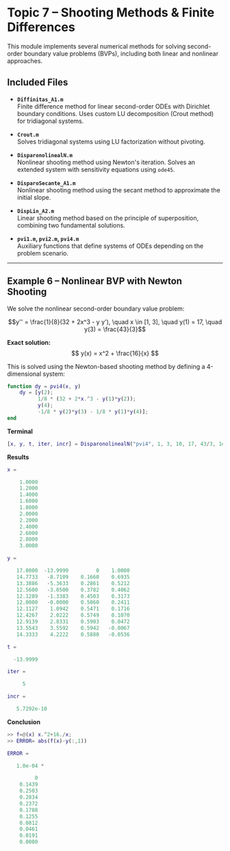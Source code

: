 # Topic 7 – Shooting Methods & Finite Differences

This module implements several numerical methods for solving second-order boundary value problems (BVPs), including both linear and nonlinear approaches.

## Included Files

- **`Diffinitas_A1.m`**  
  Finite difference method for linear second-order ODEs with Dirichlet boundary conditions. Uses custom LU decomposition (Crout method) for tridiagonal systems.

- **`Crout.m`**  
  Solves tridiagonal systems using LU factorization without pivoting.

- **`DisparonolinealN.m`**  
  Nonlinear shooting method using Newton's iteration. Solves an extended system with sensitivity equations using `ode45`.

- **`DisparoSecante_A1.m`**  
  Nonlinear shooting method using the secant method to approximate the initial slope.

- **`DispLin_A2.m`**  
  Linear shooting method based on the principle of superposition, combining two fundamental solutions.
- **`pvi1.m`, `pvi2.m`, `pvi4.m`**  
  Auxiliary functions that define systems of ODEs depending on the problem scenario.

---

##  Example 6 – Nonlinear BVP with Newton Shooting

We solve the nonlinear second-order boundary value problem:


$$y'' = \frac{1}{8}(32 + 2x^3 - y y'), \quad x \in [1, 3], \quad y(1) = 17, \quad y(3) = \frac{43}{3}$$


**Exact solution:**  
$$ y(x) = x^2 + \frac{16}{x} $$

This is solved using the Newton-based shooting method by defining a 4-dimensional system:

```matlab
function dy = pvi4(x, y)
    dy = [y(2);
          1/8 * (32 + 2*x.^3 - y(1)*y(2));
          y(4);
          -1/8 * y(2)*y(3) - 1/8 * y(1)*y(4)];
end
```

**Terminal**
```matlab
[x, y, t, iter, incr] = DisparonolinealN("pvi4", 1, 3, 10, 17, 43/3, 1e-6, 40);
```
**Results**
```matlab
x =

    1.0000
    1.2000
    1.4000
    1.6000
    1.8000
    2.0000
    2.2000
    2.4000
    2.6000
    2.8000
    3.0000

y =

   17.0000  -13.9999         0    1.0000
   14.7733   -8.7109    0.1660    0.6935
   13.3886   -5.3633    0.2861    0.5212
   12.5600   -3.0500    0.3782    0.4062
   12.1289   -1.3383    0.4503    0.3173
   12.0000   -0.0000    0.5060    0.2411
   12.1127    1.0942    0.5471    0.1716
   12.4267    2.0222    0.5749    0.1070
   12.9139    2.8331    0.5903    0.0472
   13.5543    3.5592    0.5942   -0.0067
   14.3333    4.2222    0.5880   -0.0536

t =

  -13.9999

iter =

     5

incr =

   5.7292e-10
```
**Conclusion**
```matlab
>> f=@(x) x.^2+16./x;
>> ERROR= abs(f(x)-y(:,1))

ERROR =

   1.0e-04 *

         0
    0.1439
    0.2503
    0.2834
    0.2372
    0.1788
    0.1255
    0.0812
    0.0461
    0.0191
    0.0000
```


